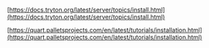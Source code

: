 



[https://docs.tryton.org/latest/server/topics/install.html](https://docs.tryton.org/latest/server/topics/install.html)

[https://quart.palletsprojects.com/en/latest/tutorials/installation.html](https://quart.palletsprojects.com/en/latest/tutorials/installation.html)
